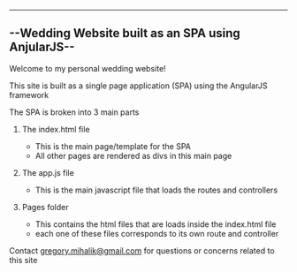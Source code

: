 ---------------------------------------------------
--Wedding Website built as an SPA using AnjularJS--
---------------------------------------------------

Welcome to my personal wedding website!

This site is built as a single page application (SPA) using the AngularJS 
framework

The SPA is broken into 3 main parts

1) The index.html file
    - This is the main page/template for the SPA
    - All other pages are rendered as divs in this main page

2) The app.js file
    - This is the main javascript file that loads the routes and controllers

3) Pages folder
    - This contains the html files that are loads inside the index.html file
    - each one of these files corresponds to its own route and controller

Contact gregory.mihalik@gmail.com for questions or concerns related to this site
